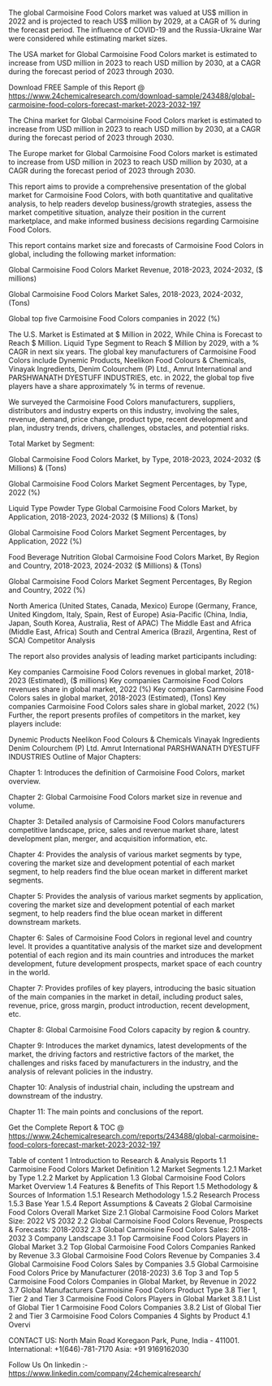 The global Carmoisine Food Colors market was valued at US$ million in 2022 and is projected to reach US$ million by 2029, at a CAGR of % during the forecast period. The influence of COVID-19 and the Russia-Ukraine War were considered while estimating market sizes.

The USA market for Global Carmoisine Food Colors market is estimated to increase from USD million in 2023 to reach USD million by 2030, at a CAGR during the forecast period of 2023 through 2030.

Download FREE Sample of this Report @ https://www.24chemicalresearch.com/download-sample/243488/global-carmoisine-food-colors-forecast-market-2023-2032-197

The China market for Global Carmoisine Food Colors market is estimated to increase from USD million in 2023 to reach USD million by 2030, at a CAGR during the forecast period of 2023 through 2030.

The Europe market for Global Carmoisine Food Colors market is estimated to increase from USD million in 2023 to reach USD million by 2030, at a CAGR during the forecast period of 2023 through 2030.

This report aims to provide a comprehensive presentation of the global market for Carmoisine Food Colors, with both quantitative and qualitative analysis, to help readers develop business/growth strategies, assess the market competitive situation, analyze their position in the current marketplace, and make informed business decisions regarding Carmoisine Food Colors.

This report contains market size and forecasts of Carmoisine Food Colors in global, including the following market information:

Global Carmoisine Food Colors Market Revenue, 2018-2023, 2024-2032, ($ millions)

Global Carmoisine Food Colors Market Sales, 2018-2023, 2024-2032, (Tons)

Global top five Carmoisine Food Colors companies in 2022 (%)

The U.S. Market is Estimated at $ Million in 2022, While China is Forecast to Reach $ Million.
Liquid Type Segment to Reach $ Million by 2029, with a % CAGR in next six years.
The global key manufacturers of Carmoisine Food Colors include Dynemic Products, Neelikon Food Colours & Chemicals, Vinayak Ingredients, Denim Colourchem (P) Ltd., Amrut International and PARSHWANATH DYESTUFF INDUSTRIES, etc. in 2022, the global top five players have a share approximately % in terms of revenue.

We surveyed the Carmoisine Food Colors manufacturers, suppliers, distributors and industry experts on this industry, involving the sales, revenue, demand, price change, product type, recent development and plan, industry trends, drivers, challenges, obstacles, and potential risks.

Total Market by Segment:

Global Carmoisine Food Colors Market, by Type, 2018-2023, 2024-2032 ($ Millions) & (Tons)

Global Carmoisine Food Colors Market Segment Percentages, by Type, 2022 (%)

Liquid Type
Powder Type
Global Carmoisine Food Colors Market, by Application, 2018-2023, 2024-2032 ($ Millions) & (Tons)

Global Carmoisine Food Colors Market Segment Percentages, by Application, 2022 (%)

Food
Beverage
Nutrition
Global Carmoisine Food Colors Market, By Region and Country, 2018-2023, 2024-2032 ($ Millions) & (Tons)

Global Carmoisine Food Colors Market Segment Percentages, By Region and Country, 2022 (%)

North America (United States, Canada, Mexico)
Europe (Germany, France, United Kingdom, Italy, Spain, Rest of Europe)
Asia-Pacific (China, India, Japan, South Korea, Australia, Rest of APAC)
The Middle East and Africa (Middle East, Africa)
South and Central America (Brazil, Argentina, Rest of SCA)
Competitor Analysis

The report also provides analysis of leading market participants including:

Key companies Carmoisine Food Colors revenues in global market, 2018-2023 (Estimated), ($ millions)
Key companies Carmoisine Food Colors revenues share in global market, 2022 (%)
Key companies Carmoisine Food Colors sales in global market, 2018-2023 (Estimated), (Tons)
Key companies Carmoisine Food Colors sales share in global market, 2022 (%)
Further, the report presents profiles of competitors in the market, key players include:

Dynemic Products
Neelikon Food Colours & Chemicals
Vinayak Ingredients
Denim Colourchem (P) Ltd.
Amrut International
PARSHWANATH DYESTUFF INDUSTRIES
Outline of Major Chapters:

Chapter 1: Introduces the definition of Carmoisine Food Colors, market overview.

Chapter 2: Global Carmoisine Food Colors market size in revenue and volume.

Chapter 3: Detailed analysis of Carmoisine Food Colors manufacturers competitive landscape, price, sales and revenue market share, latest development plan, merger, and acquisition information, etc.

Chapter 4: Provides the analysis of various market segments by type, covering the market size and development potential of each market segment, to help readers find the blue ocean market in different market segments.

Chapter 5: Provides the analysis of various market segments by application, covering the market size and development potential of each market segment, to help readers find the blue ocean market in different downstream markets.

Chapter 6: Sales of Carmoisine Food Colors in regional level and country level. It provides a quantitative analysis of the market size and development potential of each region and its main countries and introduces the market development, future development prospects, market space of each country in the world.

Chapter 7: Provides profiles of key players, introducing the basic situation of the main companies in the market in detail, including product sales, revenue, price, gross margin, product introduction, recent development, etc.

Chapter 8: Global Carmoisine Food Colors capacity by region & country.

Chapter 9: Introduces the market dynamics, latest developments of the market, the driving factors and restrictive factors of the market, the challenges and risks faced by manufacturers in the industry, and the analysis of relevant policies in the industry.

Chapter 10: Analysis of industrial chain, including the upstream and downstream of the industry.

Chapter 11: The main points and conclusions of the report.

Get the Complete Report & TOC @ https://www.24chemicalresearch.com/reports/243488/global-carmoisine-food-colors-forecast-market-2023-2032-197

Table of content
1 Introduction to Research & Analysis Reports
1.1 Carmoisine Food Colors Market Definition
1.2 Market Segments
1.2.1 Market by Type
1.2.2 Market by Application
1.3 Global Carmoisine Food Colors Market Overview
1.4 Features & Benefits of This Report
1.5 Methodology & Sources of Information
1.5.1 Research Methodology
1.5.2 Research Process
1.5.3 Base Year
1.5.4 Report Assumptions & Caveats
2 Global Carmoisine Food Colors Overall Market Size
2.1 Global Carmoisine Food Colors Market Size: 2022 VS 2032
2.2 Global Carmoisine Food Colors Revenue, Prospects & Forecasts: 2018-2032
2.3 Global Carmoisine Food Colors Sales: 2018-2032
3 Company Landscape
3.1 Top Carmoisine Food Colors Players in Global Market
3.2 Top Global Carmoisine Food Colors Companies Ranked by Revenue
3.3 Global Carmoisine Food Colors Revenue by Companies
3.4 Global Carmoisine Food Colors Sales by Companies
3.5 Global Carmoisine Food Colors Price by Manufacturer (2018-2023)
3.6 Top 3 and Top 5 Carmoisine Food Colors Companies in Global Market, by Revenue in 2022
3.7 Global Manufacturers Carmoisine Food Colors Product Type
3.8 Tier 1, Tier 2 and Tier 3 Carmoisine Food Colors Players in Global Market
3.8.1 List of Global Tier 1 Carmoisine Food Colors Companies
3.8.2 List of Global Tier 2 and Tier 3 Carmoisine Food Colors Companies
4 Sights by Product
4.1 Overvi

CONTACT US:
North Main Road Koregaon Park, Pune, India - 411001.
International: +1(646)-781-7170
Asia: +91 9169162030

Follow Us On linkedin :- https://www.linkedin.com/company/24chemicalresearch/
